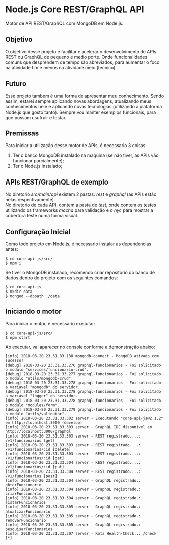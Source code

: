 # Node.js Core REST/GraphQL API

Motor de API REST/GraphQL com MongoDB em Node.js.

## Objetivo  

O objetivo desse projeto é facilitar e acelerar o desenvolvimento de APIs REST ou GraphQL de pequeno e medio porte.
Onde funcionalidades comuns que desprendem de tempo são abreviados, para aumentar o foco na atividade fim e menos na atividade meio (tecnico).

## Futuro

Esse projeto tambem é uma forma de apresentar meu conhecimento. Sendo assim, estarei sempre aplicando novas abordagens, atualizando meus conhecimentos nele e aplicando novas tecnologias (utilizando a plataforma Node.js que gosto tanto). Sempre vou manter exemplos funcionais, para que possam usufruir e testar.

## Premissas

Para iniciar a utilização desse motor de APIs, é necessario 3 coisas:   
1. Ter o banco MongoDB instalado na maquina (se não tiver, as APIs vão funcionar parcialmente);
2. Ter o Node.js instalado;

## APIs REST/GraphQL de exemplo

No diretorio *src/main/api* existem 2 pastas: *rest* e *graphql* (as APIs estão nelas respectivamente).  
No diretorio de cada API, contem a pasta de *test*, onde contem os testes utilizando os frameworks *mocha* para validação e o *nyc* para mostrar a cobertura teste numa forma visual.

## Configuração Inicial

Como todo projeto em Node.js, é necessario instalar as dependencias antes:
```console
$ cd core-api-js/src/
$ npm i
```
Se tiver o MongoDB instalado, recomendo criar repositorio do banco de dados dentro do projeto com os seguintes comandos:
```console
$ cd core-api-js
$ mkdir data
$ mongod --dbpath ./data
```

## Iniciando o motor

Para iniciar o motor, é necessario executar:
```console
$ cd core-api-js/src/
$ npm start
```
Ao executar, vai aparecer no console conforme a demonstração abaixo:
```console
[info] 2018-03-20 23.31.33.138 mongodb-connect - MongoDB ativado com sucesso!
[debug] 2018-03-20 23.31.33.276 graphql-funcionarios - Foi solicitado o modulo "services/funcionario-crud".
[debug] 2018-03-20 23.31.33.277 graphql-funcionarios - Foi solicitado o modulo "utils/mongodb-crud".
[debug] 2018-03-20 23.31.33.278 graphql-funcionarios - Foi solicitado a variavel "mongodb" do servidor.
[debug] 2018-03-20 23.31.33.278 graphql-funcionarios - Foi solicitado a variavel "logger" do servidor.
[debug] 2018-03-20 23.31.33.278 graphql-funcionarios - Foi solicitado o modulo "modules/form".
[debug] 2018-03-20 23.31.33.279 graphql-funcionarios - Foi solicitado o modulo "utils/validator".
[info] 2018-03-20 23.31.33.302 server - Executando "core-api-js@2.1.2" em http://localhost:3000 (develop)
[info] 2018-03-20 23.31.33.303 server - GraphQL IDE disponivel em http://localhost:3000/graphql
[info] 2018-03-20 23.31.33.303 server - REST registrado....: /v1/funcionarios [get]
[info] 2018-03-20 23.31.33.303 server - REST registrado....: /v1/funcionarios/:id [delete]
[info] 2018-03-20 23.31.33.303 server - REST registrado....: /v1/funcionarios/:id [get]
[info] 2018-03-20 23.31.33.304 server - REST registrado....: /v1/funcionarios/:id [put]
[info] 2018-03-20 23.31.33.304 server - REST registrado....: /v1/funcionarios [post]
[info] 2018-03-20 23.31.33.304 server - GraphQL registrado.: obterFuncionario
[info] 2018-03-20 23.31.33.304 server - GraphQL registrado.: criarFuncionario
[info] 2018-03-20 23.31.33.304 server - GraphQL registrado.: listarFuncionarios
[info] 2018-03-20 23.31.33.305 server - GraphQL registrado.: atualizarFuncionario
[info] 2018-03-20 23.31.33.305 server - GraphQL registrado.: removerFuncionario
[info] 2018-03-20 23.31.33.305 server - GraphQL registrado.: pesquisarFuncionarios
[info] 2018-03-20 23.31.33.307 server - Rota Health-Check..: /check [*]
```
